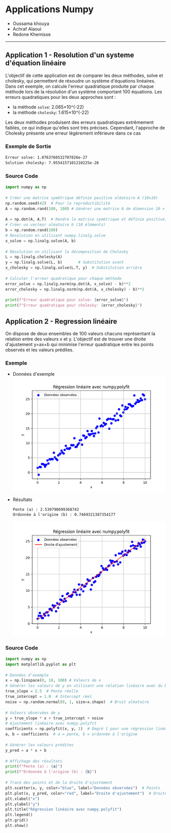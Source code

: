# Applications Numpy
- Oussama khouya
- Achraf Alaoui
- Redone Khemisse
---

## Application 1 - Resolution d'un systeme d'équation linéaire

L'objectif de cette application est de comparer les deux méthodes, solve et cholesky, qui permettent de résoudre un système d'équations linéaires.
Dans cet exemple, on calcule l'erreur quadratique produite par chaque méthode lors de la résolution d'un système comportant 100 équations.
Les erreurs quadratiques pour les deux approches sont :
- la méthode `solve`: 2.065×10^(-22) 
- la méthode `cholesky`: 1.615×10^(-22)

Les deux méthodes produisent des erreurs quadratiques extrêmement faibles, ce qui indique qu'elles sont très précises. Cependant, l'approche de Cholesky présente une erreur légèrement inférieure dans ce cas
### Exemple de Sortie

```txt
Erreur solve: 1.0763760532707826e-27
Solution cholesky: 7.9554157101210225e-28
```
### Source Code
```python
import numpy as np

# Créer une matrice symétrique définie positive aléatoire A (10x10)
np.random.seed(42)  # Pour la reproductibilité
A = np.random.rand(100, 100) # Générer une matrice A de dimension 10 × 10 avec des valeurs aléatoires comprises entre 0 et 1

A = np.dot(A, A.T)  # Rendre la matrice symétrique et définie positive, ce qui est une condition pour utiliser la décomposition de Cholesky
# Créer un vecteur aléatoire b (10 éléments)
b = np.random.rand(100)
# Résolution en utilisant numpy.linalg.solve
x_solve = np.linalg.solve(A, b)

# Résolution en utilisant la décomposition de Cholesky
L = np.linalg.cholesky(A)
y = np.linalg.solve(L, b)       # Substitution avant
x_cholesky = np.linalg.solve(L.T, y)  # Substitution arrière

# Calculer l'erreur quadratique pour chaque méthode
error_solve = np.linalg.norm(np.dot(A, x_solve) - b)**2
error_cholesky = np.linalg.norm(np.dot(A, x_cholesky) - b)**2

print(f"Erreur quadratique pour solve: {error_solve}")
print(f"Erreur quadratique pour cholesky: {error_cholesky}")

```

## Application 2 - Regression linéaire

On dispose de deux ensembles de 100 valeurs chacuns représentant la relation entre des valeurs x et y. L'objectif est de trouver une droite d'ajustement y=ax+b qui minimise l'erreur quadratique entre les points observés et les valeurs prédites.

### Exemple
* Données d'exemple
![alt text](myplot1.png)

* Résultats
    ```textmate
    Pente (a) : 2.539790699368742
    Ordonnée à l'origine (b) : 0.7469321387354177
    ```
    ![alt text](myplot2.png)        
### Source Code
```python
import numpy as np
import matplotlib.pyplot as plt

# Données d'exemple
x = np.linspace(0, 10, 100) # Valeurs de x
# Générer les valeurs de y en utilisant une relation linéaire avec du bruit aléatoire
true_slope = 2.5  # Pente réelle
true_intercept = 1.0  # Intercept réel
noise = np.random.normal(0, 1, size=x.shape)  # Bruit aléatoire

# Valeurs observées de y
y = true_slope * x + true_intercept + noise
# Ajustement linéaire avec numpy.polyfit
coefficients = np.polyfit(x, y, 1)  # Degré 1 pour une régression linéaire
a, b = coefficients  # a = pente, b = ordonnée à l'origine

# Générer les valeurs prédites
y_pred = a * x + b

# Affichage des résultats
print(f"Pente (a) : {a}")
print(f"Ordonnée à l'origine (b) : {b}")

# Tracé des points et de la droite d'ajustement
plt.scatter(x, y, color="blue", label="Données observées")  # Points
plt.plot(x, y_pred, color="red", label="Droite d'ajustement")  # Droite
plt.xlabel("x")
plt.ylabel("y")
plt.title("Régression linéaire avec numpy.polyfit")
plt.legend()
plt.grid()
plt.show()
```
